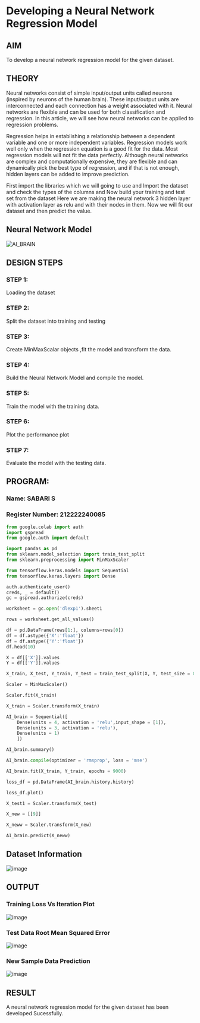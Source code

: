# Developing a Neural Network Regression Model

## AIM

To develop a neural network regression model for the given dataset.

## THEORY

Neural networks consist of simple input/output units called neurons (inspired by neurons of the human brain). These input/output units are interconnected and each connection has a weight associated with it. Neural networks are flexible and can be used for both classification and regression. In this article, we will see how neural networks can be applied to regression problems.

Regression helps in establishing a relationship between a dependent variable and one or more independent variables. Regression models work well only when the regression equation is a good fit for the data. Most regression models will not fit the data perfectly. Although neural networks are complex and computationally expensive, they are flexible and can dynamically pick the best type of regression, and if that is not enough, hidden layers can be added to improve prediction.

First import the libraries which we will going to use and Import the dataset and check the types of the columns and Now build your training and test set from the dataset Here we are making the neural network 3 hidden layer with activation layer as relu and with their nodes in them. Now we will fit our dataset and then predict the value.

## Neural Network Model

![AI_BRAIN](/deepFCN.jpg)

## DESIGN STEPS

### STEP 1:

Loading the dataset

### STEP 2:

Split the dataset into training and testing

### STEP 3:

Create MinMaxScalar objects ,fit the model and transform the data.

### STEP 4:

Build the Neural Network Model and compile the model.

### STEP 5:

Train the model with the training data.

### STEP 6:

Plot the performance plot

### STEP 7:

Evaluate the model with the testing data.

## PROGRAM:

### Name: SABARI S
### Register Number: 212222240085

```python
from google.colab import auth
import gspread
from google.auth import default

import pandas as pd
from sklearn.model_selection import train_test_split
from sklearn.preprocessing import MinMaxScaler

from tensorflow.keras.models import Sequential
from tensorflow.keras.layers import Dense

auth.authenticate_user()
creds, _ = default()
gc = gspread.authorize(creds)

worksheet = gc.open('dlexp1').sheet1

rows = worksheet.get_all_values()

df = pd.DataFrame(rows[1:], columns=rows[0])
df = df.astype({'X':'float'})
df = df.astype({'Y':'float'})
df.head(10)

X = df[['X']].values
Y = df[['Y']].values

X_train, X_test, Y_train, Y_test = train_test_split(X, Y, test_size = 0.33, random_state = 33)

Scaler = MinMaxScaler()

Scaler.fit(X_train)

X_train = Scaler.transform(X_train)

AI_brain = Sequential([
    Dense(units = 4, activation = 'relu',input_shape = [1]),
    Dense(units = 3, activation = 'relu'),
    Dense(units = 1)
    ])

AI_brain.summary()

AI_brain.compile(optimizer = 'rmsprop', loss = 'mse')

AI_brain.fit(X_train, Y_train, epochs = 9000)

loss_df = pd.DataFrame(AI_brain.history.history)

loss_df.plot()

X_test1 = Scaler.transform(X_test)

X_new = [[9]]

X_neww = Scaler.transform(X_new)

AI_brain.predict(X_neww)
```
## Dataset Information
![image](https://github.com/SABARI005/basic-nn-model/assets/118660461/a81ebfe2-49d3-43e1-a285-ddf876679ae0)




## OUTPUT

### Training Loss Vs Iteration Plot
![image](https://github.com/SABARI005/basic-nn-model/assets/118660461/b34d7bd6-421e-4e65-8df1-071dd448daca)


### Test Data Root Mean Squared Error
![image](https://github.com/SABARI005/basic-nn-model/assets/118660461/4b8e1d7c-38f4-4c21-b9f7-f9e15f84aa17)


### New Sample Data Prediction
![image](https://github.com/SABARI005/basic-nn-model/assets/118660461/c881a688-54e1-4959-835c-d6d75e3fe7e4)


## RESULT
A neural network regression model for the given dataset has been developed Sucessfully.
